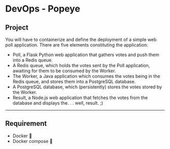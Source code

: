 # DevOps - Popeye

## Project

You will have to containerize and define the deployment of a simple web poll application.
There are five elements constituting the application:

- Poll, a Flask Python web application that gathers votes and push them into a Redis queue.
- A Redis queue, which holds the votes sent by the Poll application, awaiting for them to be consumed by
the Worker.
- The Worker, a Java application which consumes the votes being in the Redis queue, and stores them into
a PostgreSQL database.
- A PostgreSQL database, which (persistently) stores the votes stored by the Worker.
- Result, a Node.js web application that fetches the votes from the database and displays the. . . well, result. ;)

---

## Requirement

- Docker 🐳
- Docker compose 🐳
